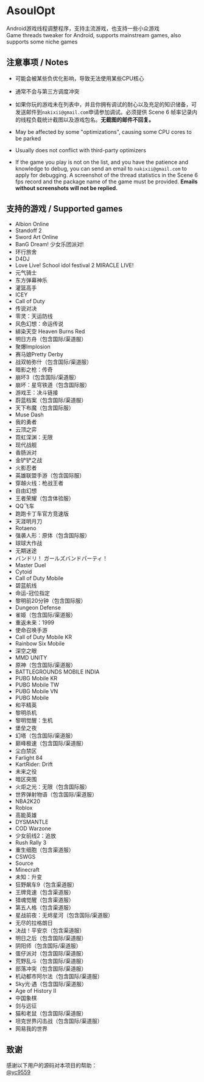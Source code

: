 # AsoulOpt
Android游戏线程调整程序，支持主流游戏，也支持一些小众游戏  
Game threads tweaker for Android, supports mainstream games, also supports some niche games

## 注意事项 / Notes
- 可能会被某些负优化影响，导致无法使用某些CPU核心
- 通常不会与第三方调度冲突
- 如果你玩的游戏未在列表中，并且你拥有调试的耐心以及充足的知识储备，可发送邮件到`nakixii@gmail.com`申请参加调试。必须提供 Scene 6 帧率记录内的线程负载统计截图以及游戏包名。**无截图的邮件不回复。**
  
- May be affected by some "optimizations", causing some CPU cores to be parked
- Usually does not conflict with third-party optimizers
- If the game you play is not on the list, and you have the patience and knowledge to debug, you can send an email to `nakixii@gmail.com` to apply for debugging. A screenshot of the thread statistics in the Scene 6 fps record and the package name of the game must be provided. **Emails without screenshots will not be replied.**

## 支持的游戏 / Supported games
- Albion Online
- Standoff 2
- Sword Art Online
- BanG Dream! 少女乐团派对!
- 环行旅舍
- D4DJ
- Love Live! School idol festival 2 MIRACLE LIVE!
- 元气骑士
- 东方弹幕神乐
- 灌篮高手
- ICEY
- Call of Duty
- 传说对决
- 零灵：天运防线
- 风色幻想：命运传说
- 緋染天空 Heaven Burns Red
- 明日方舟（包含国际/渠道服）
- 聚爆Implosion
- 赛马娘Pretty Derby
- 战双帕弥什（包含国际/渠道服）
- 暗影之枪：传奇
- 崩坏3（包含国际/渠道服）
- 崩坏：星穹铁道（包含国际服）
- 游戏王：决斗链接
- 蔚蓝档案（包含国际/渠道服）
- 天下布魔（包含国际服）
- Muse Dash
- 我的勇者
- 云顶之弈
- 霓虹深渊：无限
- 现代战舰
- 香肠派对
- 金铲铲之战
- 火影忍者
- 英雄联盟手游（包含国际服）
- 穿越火线：枪战王者
- 自由幻想
- 王者荣耀（包含体验服）
- QQ飞车
- 跑跑卡丁车官方竞速版
- 天涯明月刀
- Rotaeno
- 强袭人形：原体（包含国际服）
- 球球大作战
- 无期迷途
- バンドリ！ ガールズバンドパーティ！
- Master Duel
- Cytoid
- Call of Duty Mobile
- 碧蓝航线
- 命运-冠位指定
- 黎明前20分钟（包含国际服）
- Dungeon Defense
- 雀姬（包含国际/渠道服）
- 重返未来：1999
- 使命召唤手游
- Call of Duty Mobile KR
- Rainbow Six Mobile
- 深空之眼
- MMD UNITY
- 原神（包含国际/渠道服）
- BATTLEGROUNDS MOBILE INDIA
- PUBG Mobile KR
- PUBG Mobile TW
- PUBG Mobile VN
- PUBG Mobile
- 和平精英
- 黎明杀机
- 黎明觉醒：生机
- 堡垒之夜
- 幻塔（包含国际/渠道服）
- 巅峰极速（包含国际/渠道服）
- 尘白禁区
- Farlight 84
- KartRider: Drift
- 未来之役
- 暗区突围
- 火炬之光：无限（包含国际服）
- 世界弹射物语（包含国际/渠道服）
- NBA2K20
- Roblox
- 高能英雄
- DYSMANTLE
- COD Warzone
- 少女前线2：追放
- Rush Rally 3
- 重生细胞（包含渠道服）
- CSWGS
- Source
- Minecraft
- 未知：升变
- 狂野飙车9（包含渠道服）
- 王牌竞速（包含渠道服）
- 猎魂觉醒（包含渠道服）
- 第五人格（包含渠道服）
- 星战前夜：无烬星河（包含国际/渠道服）
- 无尽的拉格朗日
- 决战！平安京（包含渠道服）
- 明日之后（包含国际/渠道服）
- 阴阳师（包含国际/渠道服）
- 蛋仔派对（包含国际/渠道服）
- 荒野乱斗（包含国际/渠道服）
- 部落冲突（包含国际/渠道服）
- 机动都市阿尔法（包含国际/渠道服）
- Sky光·遇（包含国际/渠道服）
- Age of History II
- 中国象棋
- 剑与远征
- 猫和老鼠（包含国际/渠道服）
- 坦克世界闪击战（包含国际/渠道服）
- 网易我的世界

## 致谢
感谢以下用户的源码对本项目的帮助：  
[@yc9559](https://github.com/yc9559)
